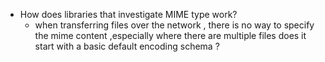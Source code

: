 - How does libraries that investigate MIME type work?
  - when transferring files over the network , there is no way to specify the mime content ,especially where there are multiple files 
   does it start with a basic default encoding schema ?
 
